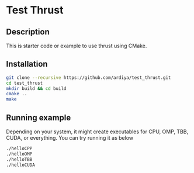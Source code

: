 # Test Thrust

## Description
This is starter code or example to use thrust using CMake.

## Installation
```sh
git clone --recursive https://github.com/ardiya/test_thrust.git
cd test_thrust
mkdir build && cd build
cmake ..
make
```

## Running example
Depending on your system, it might create executables for CPU, OMP, TBB, CUDA, or everything. You can try running it as below
```sh
./helloCPP
./helloOMP
./helloTBB
./helloCUDA
```
